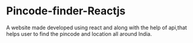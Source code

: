 # Pincode-finder-Reactjs
A website made developed using react and along with the help of api,that helps user to find the pincode and location all around India.
